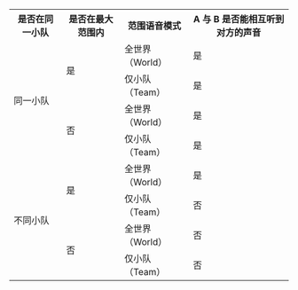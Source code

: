 <table>
  <colgroup>
    <col>
    <col>
    <col>
    <col>
  </colgroup>
  <tbody><tr>
    <th>是否在同一小队</th>
    <th>是否在最大范围内</th>
    <th>范围语音模式</th>
    <th>A 与 B 是否能相互听到对方的声音</th>
  </tr>
  <tr>
    <td rowspan="4">同一小队</td>
    <td rowspan="2">是</td>
    <td>全世界（World）</td>
    <td>是</td>
  </tr>
  <tr>
    <td>仅小队（Team）</td>
    <td>是</td>
  </tr>
  <tr>
    <td rowspan="2">否</td>
    <td>全世界（World）</td>
    <td>是</td>
  </tr>
  <tr>
    <td>仅小队（Team）</td>
    <td>是</td>
  </tr>
  <tr>
    <td rowspan="4">不同小队</td>
    <td rowspan="2">是</td>
    <td>全世界（World）</td>
    <td>是</td>
  </tr>
  <tr>
    <td>仅小队（Team）</td>
    <td>否</td>
  </tr>
  <tr>
    <td rowspan="2">否</td>
    <td>全世界（World）</td>
    <td>否</td>
  </tr>
  <tr>
    <td>仅小队（Team）</td>
    <td>否</td>
  </tr>
</tbody></table>





